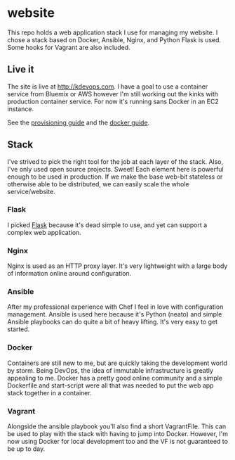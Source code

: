 # website

This repo holds a web application stack I use for managing my website. I chose
a stack based on Docker, Ansible, Nginx, and Python Flask is used. Some hooks
for Vagrant are also included.

## Live it

The site is live at http://kdevops.com. I have a goal to use a container service
from Bluemix or AWS however I'm still working out the kinks with production
container service. For now it's running sans Docker in an EC2 instance.

See the [provisioning guide](provision.md) and the [docker guide](docker.md).


## Stack

I've strived to pick the right tool for the job at each layer of the stack.
Also, I've only used open source projects. Sweet! Each element here is
powerful enough to be used in production. If we make the base web-bit stateless
or otherwise able to be distributed, we can easily scale the whole
service/website.

### Flask

I picked [Flask](http://flask.pocoo.org/) because it's dead simple to use, and
yet can support a complex web application.

### Nginx

Nginx is used as an HTTP proxy layer. It's very lightweight with a large body
of information online around configuration.

### Ansible

After my professional experience with Chef I feel in love with configuration
management. Ansible is used here because it's Python (neato) and simple
Ansible playbooks can do quite a bit of heavy lifting. It's very easy to get
started.

### Docker

Containers are still new to me, but are quickly taking the development world
by storm. Being DevOps, the idea of immutable infrastructure is greatly
appealing to me. Docker has a pretty good online community and a simple
Dockerfile and start-script were all that was needed to put the web app
stack together in a container.

### Vagrant

Alongside the ansible playbook you'll also find a short VagrantFile. This can
be used to play with the stack with having to jump into Docker. However, I'm
now using Docker for local development too and the VF is not guaranteed to
be up to day.

